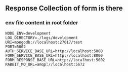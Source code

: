## Response Collection of form is there 


### env file content in root folder
```
NODE_ENV=development
LOG_DIRECTORY=./logs/development
URI=mongodb://localhost:27017/test
PORT=5002
AUTH_SERVICE_BASE_URL=http://localhost:5000
FORM_SERVICE_BASE_URL=http://localhost:8000
FORM_RESPONSE_BASE_URL=http://localhost:5002
RABBIT_MQ_URL=amqp://localhost:5672 

```
